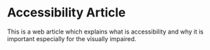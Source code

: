 # Accessibility Article

This is a web article which explains what is accessibility and why it is important especially for the visually impaired.
